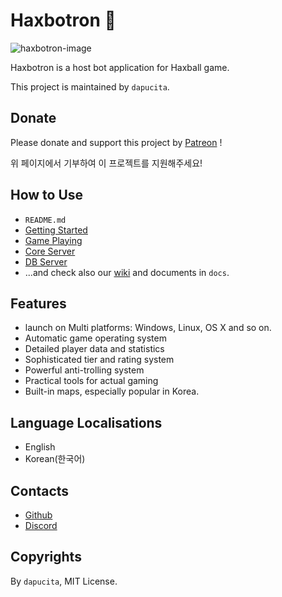 # Haxbotron 🤖
![haxbotron-image](haxbotron-img.png)

Haxbotron is a host bot application for Haxball game.

This project is maintained by `dapucita`.

## Donate
Please donate and support this project by [Patreon](https://www.patreon.com/dapucita) !

위 페이지에서 기부하여 이 프로젝트를 지원해주세요!

## How to Use
- `README.md`
- [Getting Started](https://github.com/dapucita/haxbotron/wiki/Getting-Started)
- [Game Playing](https://github.com/dapucita/haxbotron/wiki/Game-Playing)
- [Core Server](https://github.com/dapucita/haxbotron/wiki/Core-Server)
- [DB Server](https://github.com/dapucita/haxbotron/wiki/DB-Server)
- ...and check also our [wiki](https://github.com/dapucita/haxbotron/wiki) and documents in `docs`.

## Features
- launch on Multi platforms: Windows, Linux, OS X and so on.
- Automatic game operating system
- Detailed player data and statistics
- Sophisticated tier and rating system
- Powerful anti-trolling system
- Practical tools for actual gaming
- Built-in maps, especially popular in Korea.

## Language Localisations
- English
- Korean(한국어)

## Contacts
- [Github](https://github.com/dapucita/haxbotron)
- [Discord](https://discord.gg/qfg45B2)

## Copyrights
By `dapucita`, MIT License.
